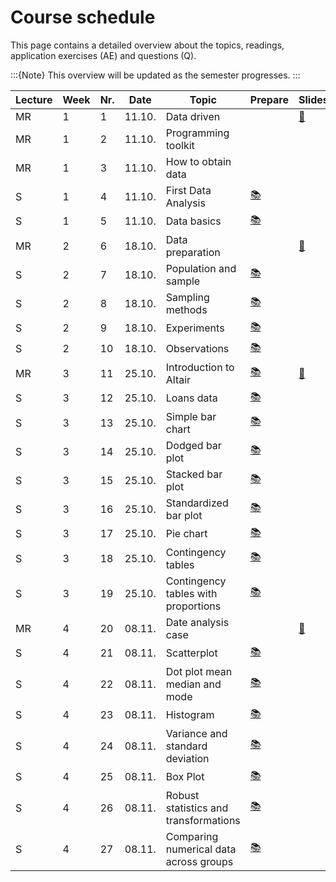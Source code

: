 # Course schedule

This page contains a detailed overview about the topics, readings,  application exercises (AE) and questions (Q). 

:::{Note}
This overview will be updated as the semester progresses.
:::



|	Lecture	|	Week	|	Nr.	|	Date	|	Topic	|	Prepare	|	Slides	|	AE	|	Q	|
|	---	|	---	|	---	|	---	|	---	|	---	|	---	|	---	|	---	|
|	MR	|	1	|	1	|	11.10.	|	Data driven	|		|	[📑](https://drive.google.com/file/d/1-WrEI0wxKQX_MJyt6sAvy4UVuNo0EVWS/view?usp=sharing)	|		|		|
|	MR	|	1	|	2	|	11.10.	|	Programming toolkit	|		|		|		|		|
|	MR	|	1	|	3	|	11.10.	|	How to obtain data	|		|		|		|		|
|	S	|	1	|	4	|	11.10.	|	First Data Analysis	|	[📚](https://openintro-ims.netlify.app/data-hello.html#case-study-stents-strokes)	|		|	[💻](../ae/ae1/01-1b-netflix-g.ipynb)	|		|
|	S	|	1	|	5	|	11.10.	|	Data basics	|	[📚](https://openintro-ims.netlify.app/data-hello.html#data-basics)	|		|		|	[☑️](https://forms.gle/EJT7mcYgPi8drKgR9)	|
|	MR	|	2	|	6	|	18.10.	|	Data preparation	|		|	[📑](https://drive.google.com/file/d/1-3uVavxMAvDNMnRiN7sXsZRTReRNsZpj/view?usp=sharing)	|		|		|
|	S	|	2	|	7	|	18.10.	|	Population and sample	|	[📚](https://openintro-ims.netlify.app/data-design.html#data-design)	|		|		|	[☑️](https://forms.gle/qPYg55ncRyUGCqXH8)	|
|	S	|	2	|	8	|	18.10.	|	Sampling methods	|	[📚](https://openintro-ims.netlify.app/data-design.html#sampling-principles-strategies)	|		|		|	[☑️](https://forms.gle/SnQsTPKF5CRQ1Wa49)	|
|	S	|	2	|	9	|	18.10.	|	Experiments	|	[📚](https://openintro-ims.netlify.app/data-design.html#experiments)	|		|		|	[☑️](https://forms.gle/6Tu92Ez83XANW8Un6)	|
|	S	|	2	|	10	|	18.10.	|	Observations	|	[📚](https://openintro-ims.netlify.app/data-design.html#observational-studies)	|		|		|	[☑️](https://forms.gle/V36KmsTjeH2finms9)	|
|	MR	|	3	|	11	|	25.10.	|	Introduction to Altair	|	[📚](https://uwdata.github.io/visualization-curriculum/altair_introduction.html)	|	[📑](https://drive.google.com/file/d/1-ZClN3oVlIwMtL8n1Z4dWyTIqH7kMdO4/view?usp=sharing)	|		|		|
|	S	|	3	|	12	|	25.10.	|	Loans data	|	[📚](https://openintro-ims.netlify.app/explore-categorical.html#explore-categorical)	|		|		|		|
|	S	|	3	|	13	|	25.10.	|	Simple bar chart	|	[📚](https://openintro-ims.netlify.app/explore-categorical.html#contingency-tables-and-bar-plots)	|		|		|		|
|	S	|	3	|	14	|	25.10.	|	Dodged bar plot	|	[📚](https://openintro-ims.netlify.app/explore-categorical.html#bar-plots-with-two-variables)	|		|		|		|
|	S	|	3	|	15	|	25.10.	|	Stacked bar plot	|	[📚](https://openintro-ims.netlify.app/explore-categorical.html#bar-plots-with-two-variables)	|		|		|		|
|	S	|	3	|	16	|	25.10.	|	Standardized bar plot	|	[📚](https://openintro-ims.netlify.app/explore-categorical.html#bar-plots-with-two-variables)	|		|		|		|
|	S	|	3	|	17	|	25.10.	|	Pie chart	|	[📚](https://openintro-ims.netlify.app/explore-categorical.html#pie-charts)	|		|		|		|
|	S	|	3	|	18	|	25.10.	|	Contingency tables	|	[📚](https://openintro-ims.netlify.app/explore-categorical.html#contingency-tables-and-bar-plots)	|		|		|		|
|	S	|	3	|	19	|	25.10.	|	Contingency tables with proportions	|	[📚](https://openintro-ims.netlify.app/explore-categorical.html#row-and-column-proportions)	|		|		|		|
|	MR	|	4	|	20	|	08.11.	|	Date analysis case	|		|	[📑](https://drive.google.com/file/d/1-h3_Xa33mqe_tVSYzOstE3rqzZbdzid0/view?usp=sharing)	|		|		|
|	S	|	4	|	21	|	08.11.	|	Scatterplot	|	[📚](https://openintro-ims.netlify.app/explore-numerical.html#scatterplots)	|		|		|		|
|	S	|	4	|	22	|	08.11.	|	Dot plot mean median and mode	|	[📚](https://openintro-ims.netlify.app/explore-numerical.html#dotplots)	|		|		|		|
|	S	|	4	|	23	|	08.11.	|	Histogram 	|	[📚](https://openintro-ims.netlify.app/explore-numerical.html#histograms)	|		|		|		|
|	S	|	4	|	24	|	08.11.	|	Variance and standard deviation	|	[📚](https://openintro-ims.netlify.app/explore-numerical.html#histograms)	|		|		|		|
|	S	|	4	|	25	|	08.11.	|	Box Plot	|	[📚](https://openintro-ims.netlify.app/explore-numerical.html#boxplots)	|		|		|		|
|	S	|	4	|	26	|	08.11.	|	Robust statistics and transformations	|	[📚](https://openintro-ims.netlify.app/explore-numerical.html#robust-statistics)	|		|		|		|
|	S	|	4	|	27	|	08.11.	|	Comparing numerical data across groups	|	[📚](https://openintro-ims.netlify.app/explore-categorical.html#comparing-numerical-data-across-groups)	|		|		|		|